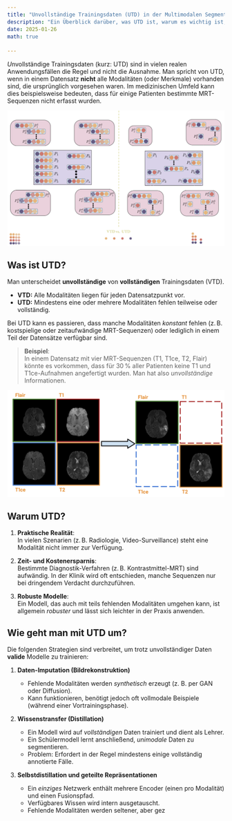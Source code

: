 ```yaml
---
title: "Unvollständige Trainingsdaten (UTD) in der Multimodalen Segmentierung"
description: "Ein Überblick darüber, was UTD ist, warum es wichtig ist, wie man damit umgeht und welche Herausforderungen zu beachten sind."
date: 2025-01-26
math: true

---
```


<span class="letterine"><i>U</i>nvollständige Trainingsdaten</span> (kurz: UTD) sind in vielen realen Anwendungsfällen die Regel und nicht die Ausnahme. Man spricht von UTD, wenn in einem Datensatz **nicht** alle Modalitäten (oder Merkmale) vorhanden sind, die ursprünglich vorgesehen waren. Im medizinischen Umfeld kann dies beispielsweise bedeuten, dass für einige Patienten bestimmte MRT-Sequenzen nicht erfasst wurden.


![UTDvsVTD](https://raw.githubusercontent.com/DavidRutkevich/PRISM-Docs/refs/heads/figures/VTD_UTD_Comp.png)


## Was ist UTD?

Man unterscheidet **unvollständige** von **vollständigen** Trainingsdaten (VTD).  
- **VTD:** Alle Modalitäten liegen für jeden Datensatzpunkt vor.  
- **UTD:** Mindestens eine oder mehrere Modalitäten fehlen teilweise oder vollständig.

Bei UTD kann es passieren, dass manche Modalitäten *konstant* fehlen (z. B. kostspielige oder zeitaufwändige MRT-Sequenzen) oder lediglich in einem Teil der Datensätze verfügbar sind.  

> **Beispiel**:  
> In einem Datensatz mit vier MRT-Sequenzen (T1, T1ce, T2, Flair) könnte es vorkommen, dass für 30 % aller Patienten keine T1 und T1ce-Aufnahmen angefertigt wurden. Man hat also *unvollständige* Informationen.


![VTD->UTD](https://raw.githubusercontent.com/DavidRutkevich/PRISM-Docs/refs/heads/figures/vtd-utd.png)

## Warum UTD?

1. **Praktische Realität**:  
   In vielen Szenarien (z. B. Radiologie, Video-Surveillance) steht eine Modalität nicht immer zur Verfügung.  

2. **Zeit- und Kostenersparnis**:  
   Bestimmte Diagnostik-Verfahren (z. B. Kontrastmittel-MRT) sind aufwändig. In der Klinik wird oft entschieden, manche Sequenzen nur bei dringendem Verdacht durchzuführen.  

3. **Robuste Modelle**:  
   Ein Modell, das auch mit teils fehlenden Modalitäten umgehen kann, ist allgemein *robuster* und lässt sich leichter in der Praxis anwenden.


## Wie geht man mit UTD um?

Die folgenden Strategien sind verbreitet, um trotz unvollständiger Daten **valide** Modelle zu trainieren:

1. **Daten-Imputation (Bildrekonstruktion)**  
   - Fehlende Modalitäten werden *synthetisch* erzeugt (z. B. per GAN oder Diffusion).  
   - Kann funktionieren, benötigt jedoch oft vollmodale Beispiele (während einer Vortrainingsphase).

2. **Wissenstransfer (Distillation)**  
   - Ein Modell wird auf *vollständigen* Daten trainiert und dient als Lehrer.  
   - Ein Schülermodell lernt anschließend, *unimodale* Daten zu segmentieren.  
   - Problem: Erfordert in der Regel mindestens einige vollständig annotierte Fälle.

3. **Selbstdistillation und geteilte Repräsentationen**  
   - Ein *einziges* Netzwerk enthält mehrere Encoder (einen pro Modalität) und einen Fusionspfad.  
   - Verfügbares Wissen wird intern ausgetauscht.  
   - Fehlende Modalitäten werden seltener, aber gez
